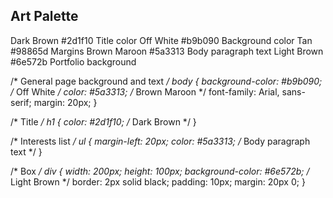 ## Art Palette

Dark Brown #2d1f10 Title color
Off White #b9b090 Background color
Tan #98865d Margins 
Brown Maroon #5a3313  Body paragraph text 
Light Brown #6e572b  Portfolio background

/* General page background and text */
body {
  background-color: #b9b090; /* Off White */
  color: #5a3313; /* Brown Maroon */
  font-family: Arial, sans-serif;
  margin: 20px;
}

/* Title */
h1 {
  color: #2d1f10; /* Dark Brown */
}

/* Interests list */
ul {
  margin-left: 20px;
  color: #5a3313; /* Body paragraph text */
}

/* Box */
div {
  width: 200px;
  height: 100px;
  background-color: #6e572b; /* Light Brown */
  border: 2px solid black;
  padding: 10px;
  margin: 20px 0;
}